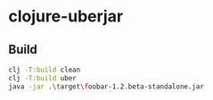 # clojure-uberjar

## Build

```bash
clj -T:build clean
clj -T:build uber
java -jar .\target\foobar-1.2.beta-standalone.jar
```
